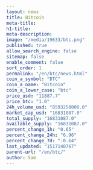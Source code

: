 ```yaml
---
layout: news
title: Bitcoin
meta-title: 
h1-title: 
meta-description: 
image: "/media/19633/btc.png"
published: true
allow_search_engine: false
sitemap: false
enable_comment: false
sort_order: 1
permalink: "/en/btc/news.html"
coin_a_symbol: "BTC"
coin_a_name: "Bitcoin"
coin_a_lower_case: "btc"
price_usd: "11887.7"
price_btc: "1.0"
24h_volume_usd: "8593250000.0"
market_cap_usd: "16831087.0"
total_supply: "16831087.0"
available_supply: "16831087.0"
percent_change_1h: "0.65"
percent_change_24h: "6.96"
percent_change_7d: "-0.64"
last_updated: "1517140767"
parent-url: "/en/btc/"
author: Sam
---
```


